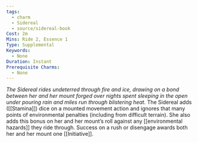 ```yaml
---
tags:
  - charm
  - Sidereal
  - source/sidereal-book
Cost: 2m
Mins: Ride 2, Essence 1
Type: Supplemental
Keywords:
  - None
Duration: Instant
Prerequisite Charms:
  - None
---
```

*The Sidereal rides undeterred through fire and ice, drawing on a bond between her and her mount forged over nights spent sleeping in the open under pouring rain and miles run through blistering heat.*
The Sidereal adds ([[Stamina]]) dice on a mounted movement action and ignores that many points of environmental penalties (including from difficult terrain). She also adds this bonus on her and her mount’s roll against any [[environmental hazards]] they ride through. Success on a rush or disengage awards both her and her mount one [[Initiative]].